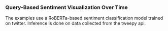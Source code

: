 ### Query-Based Sentiment Visualization Over Time

The examples use a RoBERTa-based sentiment classification model trained on twitter. Inference is done on data collected from the tweepy api.

